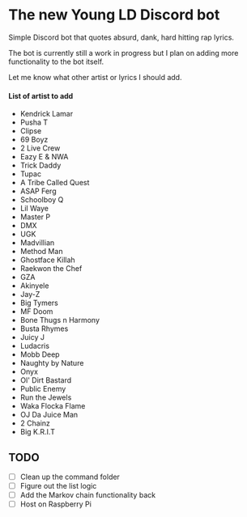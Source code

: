 # The new Young LD Discord bot

Simple Discord bot that quotes absurd, dank, hard hitting rap lyrics.

The bot is currently still a work in progress but I plan on adding more functionality to the bot itself.

Let me know what other artist or lyrics I should add.

#### List of artist to add
* Kendrick Lamar
* Pusha T
* Clipse
* 69 Boyz
* 2 Live Crew
* Eazy E & NWA
* Trick Daddy
* Tupac
* A Tribe Called Quest
* ASAP Ferg
* Schoolboy Q
* Lil Waye
* Master P
* DMX
* UGK
* Madvillian
* Method Man
* Ghostface Killah
* Raekwon the Chef
* GZA
* Akinyele
* Jay-Z
* Big Tymers
* MF Doom
* Bone Thugs n Harmony
* Busta Rhymes
* Juicy J
* Ludacris
* Mobb Deep
* Naughty by Nature
* Onyx
* Ol' Dirt Bastard
* Public Enemy
* Run the Jewels
* Waka Flocka Flame
* OJ Da Juice Man
* 2 Chainz
* Big K.R.I.T

## TODO
- [ ] Clean up the command folder
- [ ] Figure out the list logic
- [ ] Add the Markov chain functionality back
- [ ] Host on Raspberry Pi
